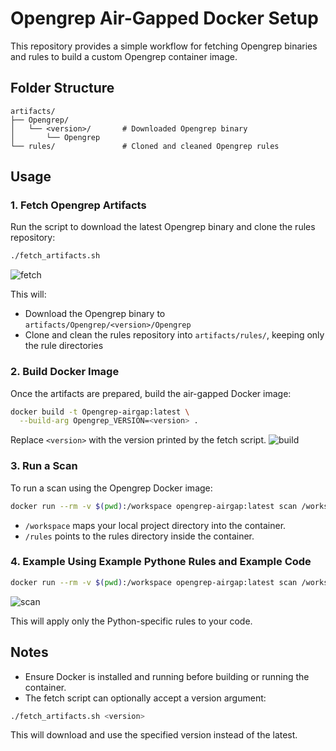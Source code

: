 # Opengrep Air-Gapped Docker Setup

This repository provides a simple workflow for fetching Opengrep binaries and rules to build a custom Opengrep container image.

## Folder Structure

```
artifacts/
├── Opengrep/
│   └── <version>/       # Downloaded Opengrep binary
│       └── Opengrep
└── rules/               # Cloned and cleaned Opengrep rules
```

## Usage

### 1. Fetch Opengrep Artifacts

Run the script to download the latest Opengrep binary and clone the rules repository:
```bash
./fetch_artifacts.sh
```
![fetch](https://github.com/user-attachments/assets/30122c90-d99d-4af0-9c33-c9c2caca0709)

This will:

* Download the Opengrep binary to `artifacts/Opengrep/<version>/Opengrep`
* Clone and clean the rules repository into `artifacts/rules/`, keeping only the rule directories

### 2. Build Docker Image

Once the artifacts are prepared, build the air-gapped Docker image:

```bash
docker build -t Opengrep-airgap:latest \
  --build-arg Opengrep_VERSION=<version> .
```

Replace `<version>` with the version printed by the fetch script.
![build](https://github.com/user-attachments/assets/337bdabf-e2db-4291-8dc1-cab59bf52400)

### 3. Run a Scan

To run a scan using the Opengrep Docker image:

```bash
docker run --rm -v $(pwd):/workspace opengrep-airgap:latest scan /workspace -f /rules --config auto
```

* `/workspace` maps your local project directory into the container.
* `/rules` points to the rules directory inside the container.

### 4. Example Using Example Pythone Rules and Example Code

```bash
docker run --rm -v $(pwd):/workspace opengrep-airgap:latest scan /workspace/example-code -f /rules/python --config auto
```
![scan](https://github.com/user-attachments/assets/691fe56b-28c1-4ef3-9ac8-eee3313ea1b8)

This will apply only the Python-specific rules to your code.

## Notes

* Ensure Docker is installed and running before building or running the container.
* The fetch script can optionally accept a version argument:

```bash
./fetch_artifacts.sh <version>
```

This will download and use the specified version instead of the latest.
